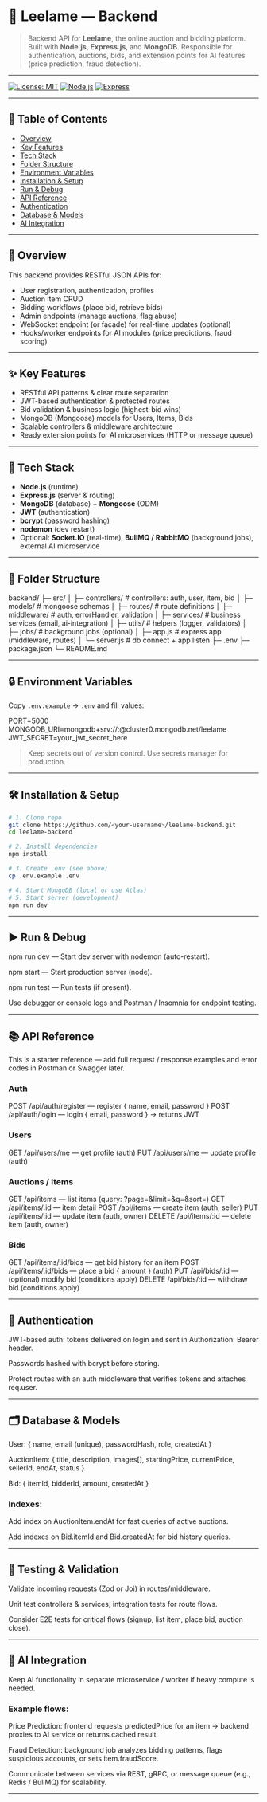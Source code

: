 # 🔧 Leelame — Backend

> Backend API for **Leelame**, the online auction and bidding platform.  
> Built with **Node.js**, **Express.js**, and **MongoDB**. Responsible for authentication, auctions, bids, and extension points for AI features (price prediction, fraud detection).

---

[![License: MIT](https://img.shields.io/badge/license-MIT-blue.svg)](#license) [![Node.js](https://img.shields.io/badge/node-%3E%3D16-brightgreen)](#) [![Express](https://img.shields.io/badge/framework-express-000000)](#)

---

## 🚀 Table of Contents

- [Overview](#overview)
- [Key Features](#key-features)
- [Tech Stack](#tech-stack)
- [Folder Structure](#folder-structure)
- [Environment Variables](#environment-variables)
- [Installation & Setup](#installation--setup)
- [Run & Debug](#run--debug)
- [API Reference](#api-reference)
- [Authentication](#authentication)
- [Database & Models](#database--models)
- [AI Integration](#development-notes)

---

## 🔎 Overview

This backend provides RESTful JSON APIs for:

- User registration, authentication, profiles
- Auction item CRUD
- Bidding workflows (place bid, retrieve bids)
- Admin endpoints (manage auctions, flag abuse)
- WebSocket endpoint (or façade) for real-time updates (optional)
- Hooks/worker endpoints for AI modules (price predictions, fraud scoring)

---

## ✨ Key Features

- RESTful API patterns & clear route separation
- JWT-based authentication & protected routes
- Bid validation & business logic (highest-bid wins)
- MongoDB (Mongoose) models for Users, Items, Bids
- Scalable controllers & middleware architecture
- Ready extension points for AI microservices (HTTP or message queue)

---

## 🧰 Tech Stack

- **Node.js** (runtime)
- **Express.js** (server & routing)
- **MongoDB** (database) + **Mongoose** (ODM)
- **JWT** (authentication)
- **bcrypt** (password hashing)
- **nodemon** (dev restart)
- Optional: **Socket.IO** (real-time), **BullMQ / RabbitMQ** (background jobs), external AI microservice

---

## 📁 Folder Structure

backend/
├─ src/
│ ├─ controllers/ # controllers: auth, user, item, bid
│ ├─ models/ # mongoose schemas
│ ├─ routes/ # route definitions
│ ├─ middleware/ # auth, errorHandler, validation
│ ├─ services/ # business services (email, ai-integration)
│ ├─ utils/ # helpers (logger, validators)
│ ├─ jobs/ # background jobs (optional)
│ ├─ app.js # express app (middleware, routes)
│ └─ server.js # db connect + app listen
├─ .env
├─ package.json
└─ README.md


---

## 🔒 Environment Variables

Copy `.env.example` → `.env` and fill values:

PORT=5000
MONGODB_URI=mongodb+srv://<user>:<pass>@cluster0.mongodb.net/leelame
JWT_SECRET=your_jwt_secret_here



> Keep secrets out of version control. Use secrets manager for production.

---

## 🛠 Installation & Setup

```bash
# 1. Clone repo
git clone https://github.com/<your-username>/leelame-backend.git
cd leelame-backend

# 2. Install dependencies
npm install

# 3. Create .env (see above)
cp .env.example .env

# 4. Start MongoDB (local or use Atlas)
# 5. Start server (development)
npm run dev
```
---

## ▶️ Run & Debug

npm run dev — Start dev server with nodemon (auto-restart).

npm start — Start production server (node).

npm run test — Run tests (if present).

Use debugger or console logs and Postman / Insomnia for endpoint testing.

---

## 📚 API Reference

This is a starter reference — add full request / response examples and error codes in Postman or Swagger later.

### Auth
POST /api/auth/register — register { name, email, password }
POST /api/auth/login — login { email, password } → returns JWT

### Users
GET /api/users/me — get profile (auth)
PUT /api/users/me — update profile (auth)

### Auctions / Items
GET /api/items — list items (query: ?page=&limit=&q=&sort=)
GET /api/items/:id — item detail
POST /api/items — create item (auth, seller)
PUT /api/items/:id — update item (auth, owner)
DELETE /api/items/:id — delete item (auth, owner)

### Bids
GET /api/items/:id/bids — get bid history for an item
POST /api/items/:id/bids — place a bid { amount } (auth)
PUT /api/bids/:id — (optional) modify bid (conditions apply)
DELETE /api/bids/:id — withdraw bid (conditions apply)

---

## 🔐 Authentication

JWT-based auth: tokens delivered on login and sent in Authorization: Bearer <token> header.

Passwords hashed with bcrypt before storing.

Protect routes with an auth middleware that verifies tokens and attaches req.user.

---

## 🗂 Database & Models

User: { name, email (unique), passwordHash, role, createdAt }

AuctionItem: { title, description, images[], startingPrice, currentPrice, sellerId, endAt, status }

Bid: { itemId, bidderId, amount, createdAt }

### Indexes:

Add index on AuctionItem.endAt for fast queries of active auctions.

Add indexes on Bid.itemId and Bid.createdAt for bid history queries.

---

## 🧪 Testing & Validation

Validate incoming requests (Zod or Joi) in routes/middleware.

Unit test controllers & services; integration tests for route flows.

Consider E2E tests for critical flows (signup, list item, place bid, auction close).

---

## 🧵 AI Integration

Keep AI functionality in separate microservice / worker if heavy compute is needed.

### Example flows:

Price Prediction: frontend requests predictedPrice for an item → backend proxies to AI service or returns cached result.

Fraud Detection: background job analyzes bidding patterns, flags suspicious accounts, or sets item.fraudScore.

Communicate between services via REST, gRPC, or message queue (e.g., Redis / BullMQ) for scalability.

---